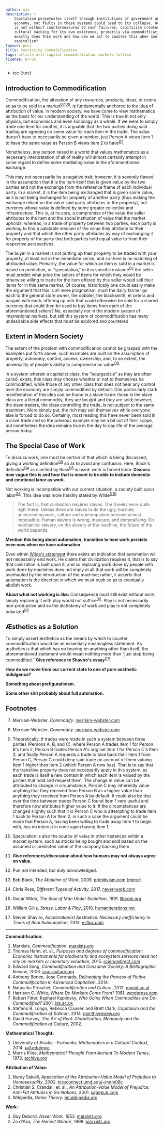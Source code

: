 ```yaml
---
author: uja
description: >
    Capitalism perpetuates itself through institutions of government and
    economy, but faults in these systems could lead to its collapse. However, it
    is not without countermeasures to such failures: capitalism creates a
    cultural backing for its own existence, primarily via commodification. How
    exactly does this work and how can we act to counter this when abolishing
    capitalism?
layout: post
title: Countering Commodification
tags: article atil capital commodification markets leftism
license: BY-SA
---
```


* toc
{:toc}

## Introduction to Commodification

Commodification, the alteration of any resources, products, ideas, et cetera so
as to be sold in a market<sup>[D7](#D7),[D8](#D8)</sup>, is fundamentally
anchored to the idea of attribution of value.
In modern society, we have come to view mathematics as the basis for our
understanding of the world.
This is true in not only physics, but economics and even sociology as a whole.
If we were to simply trade one item for another, it is arguable that the two
parties doing said trading are agreeing on some value for each item in the
trade.
The value doesn't have to necessarily be given a number, just Person A views
Item 1 to have the same value as Person B views Item 2 to
have<sup>[D1](#D1)</sup>.

Nonetheless, any person raised in a world that values mathematics as a necessary
interpretation of all of reality will almost certainly attempt in some regard to
define some mediating value in the aforementioned exchange.

This may not necessarily be a negative trait; however, it is severely flawed in
the assumption that it is the item itself that is given value by the two parties
and not the exchange from the reference frame of each individual party.
In a market, it is the item being exchanged that is given some value, as it is
not being exchanged for property of another party (thus making the exchange
reliant on the value said party attributes to the property), but currency whose
value is defined by some greater collective and infrastructure.
This is, at its core, a compromise of the value the seller attributes to the
item and the social institution of value that the market upholds; whereas, in a
trade of property between two parties, each party is working to find a palatable
medium of the value they attribute to their property and that which the other
party attributes by way of exchanging it for property of the party that both
parties hold equal value to from their respective perspectives.

The buyer in a market is not putting up their property to be traded with your
property, at least not in the immediate sense, and so there is no matching of
attributed value.
Primarily, the value for which an item is sold in a market is based on
prediction, or "speculation," in this specific instance<sup>[D2](#D2)</sup>
the seller must predict what price the sellers of items for which they would be
otherwise willing to trade for the item offered by this seller would sell their
items for in this same market.
Of course, historically one could easily make the argument that this is all mere
pragmatism, must the dairy farmer go each to the general store owner, the
cobbler, the blacksmith, et cetera and bargain with each, offering up milk that
could otherwise be sold for a shared currency that could then be used to buy
items from each of the aforementioned sellers?
No, especially not in the modern system of international markets, but still this
system of commodification has many undesirable side effects that must be
explored and countered.

## Extent in Modern Society

The extent of the problem with commodification cannot be grasped with the
examples put forth above, such examples are built on the assumption of property,
autonomy, control, access, ownership, and, to an extent, the universality of
people's ability to compromise on value<sup>[D3](#D3)</sup>.

In a system wherein a capitalist class, the "bourgeoisie" as they are often
called, exists, this class may choose whether or not to themselves be
commodified, while those of any other class that does not bear any control over
the economy are simply commodified by default.
One particularly stark manifestation of this idea can be found in a slave trade:
those in the slave class are a literal commodity, they are bought and they are
sold; however, the slave traders, the class controlling the trade, is not
subject to the same treatment.
More simply put, the rich may sell themselves while everyone else is forced to
do so.
Certainly, most reading this have never been sold in a slave trade and so the
previous example may be a bit out of their scope, but nonetheless the idea
remains true in the day to day life of the average person today.

## The Special Case of Work

To discuss work, one must be certain of that which is being discussed, giving a
working definition<sup>[D9](#D9)</sup> so as to avoid any confusion.
Here, Black's definition<sup>[D4](#D4)</sup> as clarified by
Ross<sup>[D5](#D5)</sup> is used: work is forced labor.
**Discuss how vague this is and how that is meant to be able to include domestic
and emotional labor as work.**

Not working is incompatible with our current situation: a society built upon
labor<sup>[D4](#D4)</sup>.
This idea was more harshly stated by Wilde<sup>[D10](#D10):

><a name="wilde"></a>The fact is, that civilisation requires slaves. The Greeks
were quite right there. Unless there are slaves to do the ugly, horrible,
uninteresting work, culture and contemplation become almost impossible. Human
slavery is wrong, insecure, and demoralising. On mechanical slavery, on the
slavery of the machine, the future of the world depends.

**Mention this being about automation, transition to how work persists even now
when we have automation.**

Even within [Wilde's statement](#wilde) there exists an indication that
automation will not necessarily end work.
He claims that civilization requires it, that is to say that civilization is
built upon it, and so replacing work done by people with work done by machines
does not imply at all that work will be completely overhauled by the
introduction of the machine; rather, it asserts that automation is the direction
in which we must push so as to eventually abolish work.


**About what not working is like:**
Consequence must still exist without work, simply replacing it with play would
not suffice<sup>[D6](#D6)</sup>.
Play is not necessarily non-productive and so the dichotomy of work and play is
not completely polarized<sup>[D5](#D5)</sup>.

## Æsthetics as a Solution

To simply assert æsthetics as the means by which to counter commodification
would be an essentially meaningless statement.
As æsthetics is that which has no bearing on anything other than itself, the
aforementioned statement would mean nothing more than "just stop being
commodified."
**Give reference to Shaviro's essay**<sup>[D11](#D11)</sup>.

**How do we move from our current state to one of pure aesthetic indulgence?**

**Something about prefigurativism.**

**Some other shit probably about full automation.**

## Footnotes

7. <a name="D7"></a>Merriam-Webster, *Commodify*.
[merriam-webster.com](https://www.merriam-webster.com/dictionary/commodify)

8. <a name="D8"></a>Merriam-Webster, *Commodity*.
[merriam-webster.com](https://www.merriam-webster.com/dictionary/commodity)

1. <a name="D1"></a>Theoretically, if trades were made in such a system
between three parties (Persons A, B, and C), where Person A trades Item 1 for
Person B's Item 2, Person B trades Person A's original Item 1 for Person C's
Item 3, and finally Person A requests a trade to take back their Item 1 from
Person C, Person C could deny said trade on account of them valuing Item 1
higher than Item 2 (which Person A now has). That is to say that the transitive
property does not necessarily apply in this system, as each trade is itself a
new context in which each item is valued by the parties that hold and request
them. The change in value can be attributed to change in circumstance, Person C
may inherently value anything that they received from Person B as a higher value
than anything they received from Person A by default. It could also be that over
the time between trades Person C found Item 1 very useful and therefore now
attributes higher value to it. If the circumstances are changed slightly such
that it is Person C who is attempting to trade Item 1 back to Person A for Item
2, in such a case the argument could be made that Person A, having been willing
to trade away Item 1 to begin with, has no interest in once again having Item 1.

2. <a name="D2"></a>Speculation is also the source of value in other
instances within a market system, such as stocks being bought and sold based on
the assumed or predicted value of the company backing them.

3. <a name="D3"></a>**Give references/discussion about how humans may not always
agree on value.**

9. <a name="D9"></a>Pun not intended, but duly acknowledged.

4. <a name="D4"></a>Bob Black, *The Abolition of Work*, 2009.
[primitivism.com](http://www.primitivism.com/abolition.htm)
([mirror](https://goo.gl/3MvB1n))

5. <a name="D5"></a>Chris Ross, *Different Types of Activity*, 2017.
[never-work.com](https://never-work.com/2017/09/07/different-types-of-activity/)

10. <a name="D10"></a>Oscar Wilde, *The Soul of Man Under Socialism*, 1891.
[libcom.org](https://libcom.org/library/soul-of-man-under-socialism-oscar-wilde)

6. <a name="D6"><a/>William Gillis, *Stress, Labor & Play*, 2010.
[humaniterations.net](https://humaniterations.net/2010/05/14/stress-labor-play/)

11. <a name="D11"></a>Steven Shaviro, *Accelerationist Aesthetics: Necessary
Inefficiency in Times of Real Subsumption*, 2013.
[e-flux.com](https://goo.gl/F3Nt6T)

---

**Commodification:**
1. Marxists, *Commodification*.
[marxists.org](https://www.marxists.org/glossary/terms/c/o.htm#commodification)
2. Thomas Hahn, et. al., *Purposes and degrees of commodification: Economic
instruments for biodiversity and ecosystem services need not rely on markets or
monetary valuation*, 2015. [sciencedirect.com](https://goo.gl/C85EK7)
3. Edward Song, *Commodification and Consumer Society: A Bibliographic
Review*, 2003. [iasc-culture.org](https://goo.gl/XAFV82)
4. Anthony Bonen, Jose Coronado, *Delineating the Process of Fictive
Commodiﬁcation in Advanced Capitalism*, 2014.
5. Natascha Pröschel, *Commodification and Culture*, 2012.
[modul.ac.at](https://goo.gl/sbXsA2)
6. Harrison C. White, *Where Do Markets Come From?* 1981.
[wordpress.com](https://innocon.files.wordpress.com/2010/05/white.pdf)
7. Robert Fitter, Raphael Kaplinsky, *Who Gains When Commodities are
De-Commodified?* 2001.
[ids.ac.uk](https://www.ids.ac.uk/ids/global/pdfs/kaplinskyfitteroct01.pdf)
8. Stefano B. Longo, Rebecca Clausen and Brett Clark, *Capitalism and the
Commodification of Salmon*, 2014. [monthlyreview.org](https://goo.gl/gtrhw1)
9. David Harvey, *The Art of Rent: Globalization, Monopoly and the
Commodification of Culture*, 2002.

**Mathematical Thought:**
1. University of Alaska - Fairbanks, *Mathematics in a Cultural Context*, 2014.
[uaf.edu/mcc](https://www.uaf.edu/mcc/research/articles/)
2. Morris Kline, *Mathematical Thought From Ancient To Modern Times*, 1972.
[archive.org](https://goo.gl/sLqz8w)

**Attribution of Value:**
1. Nuray Sakalli, *Application of the Attribution–Value Model of Prejudice to
Homosexuality*, 2002. [terpconnect.umd.edu/~mnm06c](https://goo.gl/ngyki6)
2. Christian S. Crandall, et. al., *An Attribution-Value Model of Prejudice:
Anti-Fat Attitudes in Six Nations*, 2001.
[sagepub.com](http://journals.sagepub.com/doi/abs/10.1177/0146167201271003)
3. Wikipedia, *Game Theory*.
[en.wikipedia.org](https://en.wikipedia.org/wiki/Game_theory)

**Work:**
1. Guy Debord, *Never Work*, 1953. [marxists.org](https://goo.gl/fNr8Zo)
2. Zo d'Axa, *The Honest Worker*, 1898. [marxists.org](https://goo.gl/mzq2MH)
